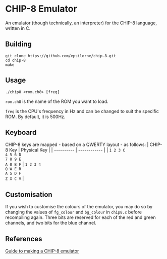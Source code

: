 # CHIP-8 Emulator
An emulator (though technically, an interpreter) for the CHIP-8 language, written in C.

## Building
```
git clone https://github.com/epsilorne/chip-8.git
cd chip-8
make
```

## Usage
`./chip8 <rom.ch8> [freq]`

`rom.ch8` is the name of the ROM you want to load.

`freq` is the CPU's frequency in Hz and can be changed to suit the specific ROM. By default, it is 500Hz.

## Keyboard
CHIP-8 keys are mapped - based on a QWERTY layout - as follows:
| CHIP-8 Key | Physical Key |
| ---------- | ------------ |
| `1 2 3 C`<br>`4 5 6 D`<br>`7 8 9 E`<br>`A 0 B F` | `1 2 3 4`<br>`Q W E R`<br>`A S D F`<br>`Z X C V` |

## Customisation
If you wish to customise the colours of the emulator, you may do so by changing the values of `fg_colour` and `bg_colour` in `chip8.c` before recompiling again. Three bits are reserved for each of the red and green channels, and two bits for the blue channel.

## References
[Guide to making a CHIP-8 emulator](https://tobiasvl.github.io/blog/write-a-chip-8-emulator)
